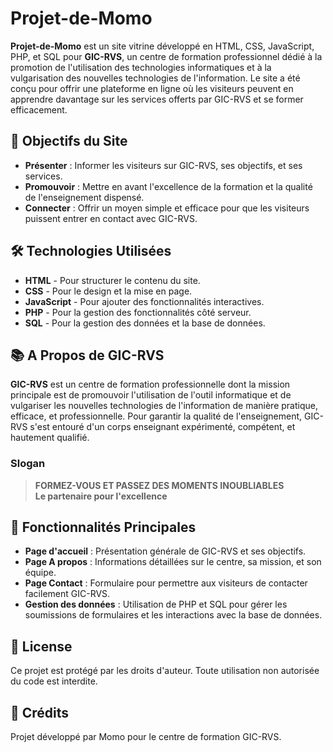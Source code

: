 # Projet-de-Momo

**Projet-de-Momo** est un site vitrine développé en HTML, CSS, JavaScript, PHP, et SQL pour **GIC-RVS**, un centre de formation professionnel dédié à la promotion de l'utilisation des technologies informatiques et à la vulgarisation des nouvelles technologies de l'information. Le site a été conçu pour offrir une plateforme en ligne où les visiteurs peuvent en apprendre davantage sur les services offerts par GIC-RVS et se former efficacement.

## 🎯 Objectifs du Site

- **Présenter** : Informer les visiteurs sur GIC-RVS, ses objectifs, et ses services.
- **Promouvoir** : Mettre en avant l'excellence de la formation et la qualité de l'enseignement dispensé.
- **Connecter** : Offrir un moyen simple et efficace pour que les visiteurs puissent entrer en contact avec GIC-RVS.

## 🛠️ Technologies Utilisées

- **HTML** - Pour structurer le contenu du site.
- **CSS** - Pour le design et la mise en page.
- **JavaScript** - Pour ajouter des fonctionnalités interactives.
- **PHP** - Pour la gestion des fonctionnalités côté serveur.
- **SQL** - Pour la gestion des données et la base de données.

## 📚 A Propos de GIC-RVS

**GIC-RVS** est un centre de formation professionnelle dont la mission principale est de promouvoir l'utilisation de l'outil informatique et de vulgariser les nouvelles technologies de l'information de manière pratique, efficace, et professionnelle. Pour garantir la qualité de l'enseignement, GIC-RVS s'est entouré d'un corps enseignant expérimenté, compétent, et hautement qualifié.

### Slogan

> **FORMEZ-VOUS ET PASSEZ DES MOMENTS INOUBLIABLES**  
> **Le partenaire pour l'excellence**

## 🚀 Fonctionnalités Principales

- **Page d'accueil** : Présentation générale de GIC-RVS et ses objectifs.
- **Page A propos** : Informations détaillées sur le centre, sa mission, et son équipe.
- **Page Contact** : Formulaire pour permettre aux visiteurs de contacter facilement GIC-RVS.
- **Gestion des données** : Utilisation de PHP et SQL pour gérer les soumissions de formulaires et les interactions avec la base de données.

## 📄 License

Ce projet est protégé par les droits d'auteur. Toute utilisation non autorisée du code est interdite.

## 👥 Crédits

Projet développé par Momo pour le centre de formation GIC-RVS.
